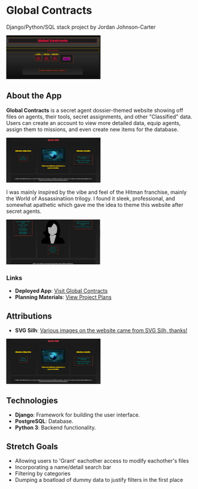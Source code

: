 # Global Contracts

Django/Python/SQL stack project by Jordan Johnson-Carter

<img src="./promo-images/home-page.png" width="50%" height="50%">

## About the App
**Global Contracts** is a secret agent dossier-themed website showing off files on agents, their tools, secret assignments, and other "Classified" data. Users can create an account to view more detailed data, equip agents, assign them to missions, and even create new items for the database.

<img src="./promo-images/example-detail-1.png" width="50%" height="50%">

I was mainly inspired by the vibe and feel of the Hitman franchise, mainly the World of Assassinatiion trilogy. I found it sleek, professional, and somewhat apathetic which gave me the idea to theme this website after secret agents.

<img src="./promo-images/example-detail-2.png" width="50%" height="50%">

### Links
- **Deployed App**: [Visit Global Contracts](https://global-agent-files-61c2e746393f.herokuapp.com/)
- **Planning Materials**: [View Project Plans](https://trello.com/b/1djqYj9v/project-4-django-app)

## Attributions
- **SVG Silh**: [Various images on the website came from SVG Silh, thanks!](https://svgsilh.com/)

<img src="./promo-images/example-detail-1.png" width="50%" height="50%">

## Technologies
- **Django**: Framework for building the user interface.
- **PostgreSQL**: Database.
- **Python 3**: Backend functionality. 

## Stretch Goals
- Allowing users to 'Grant' eachother access to modify eachother's files
- Incorporating a name/detail search bar
- Filtering by categories
- Dumping a boatload of dummy data to justify filters in the first place


